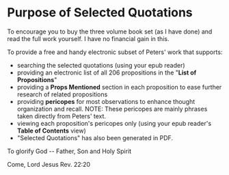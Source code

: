# Purpose of Selected Quotations

To encourage you to buy the three volume book set (as I have done) and read the full work yourself. I have no financial gain in this.

To provide a free and handy electronic subset of Peters' work that supports:
- searching the selected quotations (using your epub reader)
- providing an electronic list of all 206 propositions in the "**List of Propositions**"
- providing a **Props Mentioned** section in each proposition to ease further research of related propositions
- providing **pericopes** for most observations to enhance thought organization and recall. NOTE: These pericopes are mainly phrases taken directly from Peters' text.
- viewing each proposition's pericopes only (using your epub reader's **Table of Contents** view)
- "Selected Quotations" has also been generated in PDF.

To glorify God -- Father, Son and Holy Spirit

Come, Lord Jesus
Rev. 22:20
